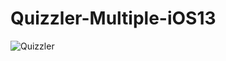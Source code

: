 #  Quizzler-Multiple-iOS13

![Quizzler](https://github.com/pradyotprksh/development_learning/blob/main/ios/ios_angela_udemy/Quizzler-Multiple-iOS13/Quizzler-Multiple-iOS13.png)
